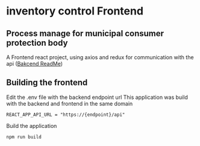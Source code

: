 # inventory control Frontend

## Process manage for municipal consumer protection body

A Frontend react project, using axios and redux for communication with the api ([Bakcend ReadMe](../backend))

## Building the frontend

Edit the .env file with the backend endpoint url
This application was build with the backend and frontend in the same domain

```
REACT_APP_API_URL = "https://{endpoint}/api"
```

Build the application

```
npm run build
```
